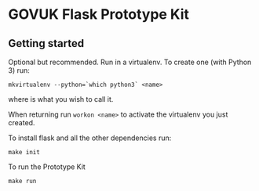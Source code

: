 # GOVUK Flask Prototype Kit

## Getting started

Optional but recommended. Run in a virtualenv. To create one (with Python 3) run:

```
mkvirtualenv --python=`which python3` <name>
```
where <name> is what you wish to call it.

When returning run `workon <name>` to activate the virtualenv you just created.

To install flask and all the other dependencies run:

```
make init
```

To run the Prototype Kit

```
make run
```
